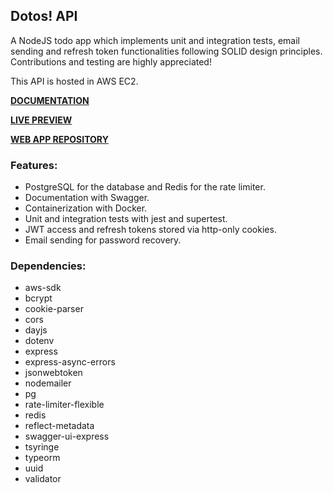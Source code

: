 ## Dotos! API

A NodeJS todo app which implements unit and integration tests, email sending and refresh token functionalities following SOLID design principles. Contributions and testing are highly appreciated!

This API is hosted in AWS EC2.

**[DOCUMENTATION](https://api.dotos.tech/api-docs/)**

**[LIVE PREVIEW](https://app.dotos.tech/)**

**[WEB APP REPOSITORY](https://github.com/GessioMori/dotos-react)**

### Features:

- PostgreSQL for the database and Redis for the rate limiter.
- Documentation with Swagger.
- Containerization with Docker.
- Unit and integration tests with jest and supertest.
- JWT access and refresh tokens stored via http-only cookies.
- Email sending for password recovery.


### Dependencies:
- aws-sdk
- bcrypt
- cookie-parser
- cors
- dayjs
- dotenv
- express
- express-async-errors
- jsonwebtoken
- nodemailer
- pg
- rate-limiter-flexible
- redis
- reflect-metadata
- swagger-ui-express
- tsyringe
- typeorm
- uuid
- validator